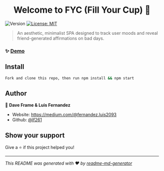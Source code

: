<h1 align="center">Welcome to FYC (Fill Your Cup) 👋</h1>
<p>
  <img alt="Version" src="https://img.shields.io/badge/version-1.0-blue.svg?cacheSeconds=2592000" />
  <a href="#" target="_blank">
    <img alt="License: MIT" src="https://img.shields.io/badge/License-MIT-yellow.svg" />
  </a>
</p>

> An aesthetic, minimalist SPA designed to track user moods and reveal friend-generated affirmations on bad days.

### ✨ [Demo](https://youtu.be/gv2Yb4NM_xg)

## Install

```sh
Fork and clone this repo, then run npm install && npm start
```

## Author

👤 **Dave Frame & Luis Fernandez**

* Website: https://medium.com/@fernandez.luis2093
* Github: [@lf261](https://github.com/lf261)

## Show your support

Give a ⭐️ if this project helped you!

***
_This README was generated with ❤️ by [readme-md-generator](https://github.com/kefranabg/readme-md-generator)_